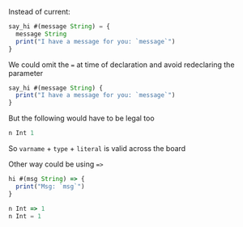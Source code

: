 
Instead of current: 

```js
say_hi #(message String) = {
  message String
  print("I have a message for you: `message`")
}
```

We could omit the `=` at time of declaration and avoid redeclaring the parameter


```js
say_hi #(message String) {
  print("I have a message for you: `message`")
}
```

But the following would have to be legal too

```js
n Int 1
```

So `varname` + `type` + `literal`  is valid across the board

Other way could be using `=>`

```js
hi #(msg String) => {
  print("Msg: `msg`")
}

n Int => 1
n Int = 1
```